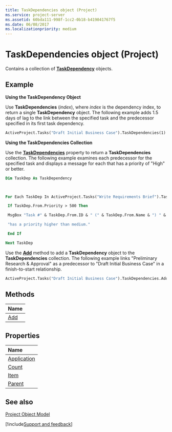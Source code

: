 ```yaml
---
title: TaskDependencies object (Project)
ms.service: project-server
ms.assetid: 60bda111-998f-1cc2-0b18-b419041767f5
ms.date: 06/08/2017
ms.localizationpriority: medium
---
```



# TaskDependencies object (Project)

Contains a collection of **[TaskDependency](Project.TaskDependency.md)** objects.


## Example

 **Using the TaskDependency Object**

Use **TaskDependencies** (_index_), where _index_ is the dependency index, to return a single **TaskDependency** object. The following example adds 1.5 days of lag to the link between the specified task and the predecessor specified in its first task dependency.




```vb
ActiveProject.Tasks("Draft Initial Business Case").TaskDependencies(1).Lag = "1.5d"
```

 **Using the TaskDependencies Collection**

Use the **[TaskDependencies](./Project.Task.TaskDependencies.md)** property to return a **TaskDependencies** collection. The following example examines each predecessor for the specified task and displays a message for each that has a priority of "High" or better.




```vb
Dim TaskDep As TaskDependency 

 

For Each TaskDep In ActiveProject.Tasks("Write Requirements Brief").TaskDependencies 

 If TaskDep.From.Priority > 500 Then 

 MsgBox "Task #" & TaskDep.From.ID & " (" & TaskDep.From.Name & ") " & _ 

 "has a priority higher than medium." 

 End If 

Next TaskDep
```

Use the **[Add](./Project.TaskDependencies.Add.md)** method to add a **TaskDependency** object to the **TaskDependencies** collection. The following example links "Preliminary Research & Approval" as a predecessor to "Draft Initial Business Case" in a finish-to-start relationship.




```vb
ActiveProject.Tasks("Draft Initial Business Case").TaskDependencies.Add ActiveProject.Tasks("Preliminary Research & Approval"), pjFinishToStart
```


## Methods



|Name|
|:-----|
|[Add](./Project.TaskDependencies.Add.md)|

## Properties



|Name|
|:-----|
|[Application](./Project.TaskDependencies.Application.md)|
|[Count](./Project.TaskDependencies.Count.md)|
|[Item](./Project.TaskDependencies.Item.md)|
|[Parent](./Project.TaskDependencies.Parent.md)|

## See also


[Project Object Model](../project/Concepts/project-object-model.md)

[!include[Support and feedback](~/includes/feedback-boilerplate.md)]